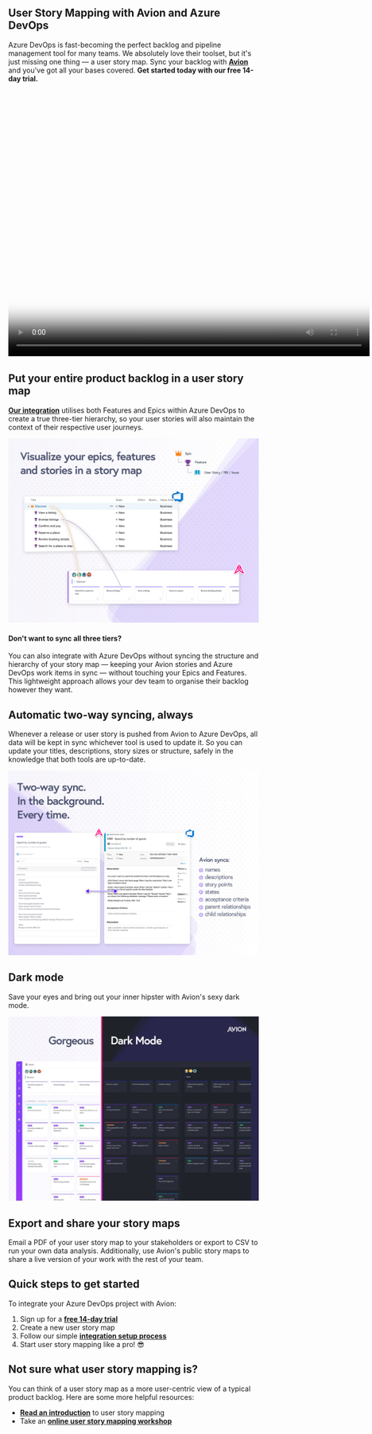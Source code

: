 ## User Story Mapping with Avion and Azure DevOps

Azure DevOps is fast-becoming the perfect backlog and pipeline management tool for many teams. We absolutely love their toolset, but it's just missing one thing — a user story map. Sync your backlog with **[Avion](https://www.avion.io)** and you've got all your bases covered. **Get started today with our free 14-day trial.**

<video width="727" height="535" poster="https://raw.githubusercontent.com/avion-app/ado-marketplace-extension/master/images/story-mapping-with-avion-and-azure-devops.jpg" src="https://raw.githubusercontent.com/avion-app/ado-marketplace-extension/master/videos/azure-devops-demo-video.mp4" controls></video>

## Put your entire product backlog in a user story map

**[Our integration](https://www.avion.io/user-story-mapping-with-azure-devops/)** utilises both Features and Epics within Azure DevOps to create a true three-tier hierarchy, so your user stories will also maintain the context of their respective user journeys.

[![Three-tier user story map syncing with Avion](https://raw.githubusercontent.com/avion-app/ado-marketplace-extension/master/images/epics-features.jpg)](https://raw.githubusercontent.com/avion-app/ado-marketplace-extension/master/images/epics-features.jpg)

#### Don't want to sync all three tiers?

You can also integrate with Azure DevOps without syncing the structure and hierarchy of your story map — keeping your Avion stories and Azure DevOps work items in sync — without touching your Epics and Features. This lightweight approach allows your dev team to organise their backlog however they want.

## Automatic two-way syncing, always

Whenever a release or user story is pushed from Avion to Azure DevOps, all data will be kept in sync whichever tool is used to update it. So you can update your titles, descriptions, story sizes or structure, safely in the knowledge that both tools are up-to-date.

[![Two-way syncing with Avion](https://raw.githubusercontent.com/avion-app/ado-marketplace-extension/master/images/two-way-syncing.jpg)](https://raw.githubusercontent.com/avion-app/ado-marketplace-extension/master/images/two-way-syncing.jpg)

## Dark mode

Save your eyes and bring out your inner hipster with Avion's sexy dark mode.

[![Avion's Dark Mode](https://raw.githubusercontent.com/avion-app/ado-marketplace-extension/master/images/dark-mode.jpg)](https://raw.githubusercontent.com/avion-app/ado-marketplace-extension/master/images/dark-mode.jpg)

## Export and share your story maps

Email a PDF of your user story map to your stakeholders or export to CSV to run your own data analysis. Additionally, use Avion's public story maps to share a live version of your work with the rest of your team.

## Quick steps to get started

To integrate your Azure DevOps project with Avion:

  1. Sign up for a **[free 14-day trial](https://app.avion.io/sign-up/email)**
  2. Create a new user story map
  2. Follow our simple **[integration setup process](https://help.avion.io/docs/integrations/azure-devops)**
  4. Start user story mapping like a pro! 😎

## Not sure what user story mapping is?

You can think of a user story map as a more user-centric view of a typical product backlog. Here are some more helpful resources:

  * **[Read an introduction](https://www.avion.io/what-is-user-story-mapping/)** to user story mapping
  * Take an **[online user story mapping workshop](https://www.avion.io/user-story-mapping-workshop/)**
